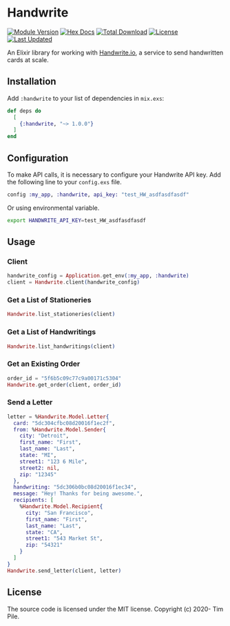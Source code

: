 # Handwrite

[![Module Version](https://img.shields.io/hexpm/v/handwrite.svg)](https://hex.pm/packages/handwrite)
[![Hex Docs](https://img.shields.io/badge/hex-docs-lightgreen.svg)](https://hexdocs.pm/handwrite/)
[![Total Download](https://img.shields.io/hexpm/dt/handwrite.svg)](https://hex.pm/packages/handwrite)
[![License](https://img.shields.io/hexpm/l/handwrite.svg)](https://github.com/timpile/handwrite/blob/master/LICENSE)
[![Last Updated](https://img.shields.io/github/last-commit/timpile/handwrite.svg)](https://github.com/timpile/handwrite/commits/master)

An Elixir library for working with [Handwrite.io](https://documentation.handwrite.io/), a service to send handwritten cards at scale.

## Installation

Add `:handwrite` to your list of dependencies in `mix.exs`:

```elixir
def deps do
  [
    {:handwrite, "~> 1.0.0"}
  ]
end
```

## Configuration

To make API calls, it is necessary to configure your Handwrite API key. Add the following line to your `config.exs` file.

```elixir
config :my_app, :handwrite, api_key: "test_HW_asdfasdfasdf"
```

Or using environmental variable.

```bash
export HANDWRITE_API_KEY=test_HW_asdfasdfasdf
```

## Usage

### Client

```elixir
handwrite_config = Application.get_env(:my_app, :handwrite)
client = Handwrite.client(handwrite_config)
```

### Get a List of Stationeries

```elixir
Handwrite.list_stationeries(client)
```

### Get a List of Handwritings

```elixir
Handwrite.list_handwritings(client)
```

### Get an Existing Order

```elixir
order_id = "5f6b5c09c77c9a00171c5304"
Handwrite.get_order(client, order_id)
```

### Send a Letter

```elixir
letter = %Handwrite.Model.Letter{
  card: "5dc304cfbc08d20016f1ec2f",
  from: %Handwrite.Model.Sender{
    city: "Detroit",
    first_name: "First",
    last_name: "Last",
    state: "MI",
    street1: "123 6 Mile",
    street2: nil,
    zip: "12345"
  },
  handwriting: "5dc306b0bc08d20016f1ec34",
  message: "Hey! Thanks for being awesome.",
  recipients: [
    %Handwrite.Model.Recipient{
      city: "San Francisco",
      first_name: "First",
      last_name: "Last",
      state: "CA",
      street1: "543 Market St",
      zip: "54321"
    }
  ]
}
Handwrite.send_letter(client, letter)
```

## License

The source code is licensed under the MIT license. Copyright (c) 2020- Tim Pile.
